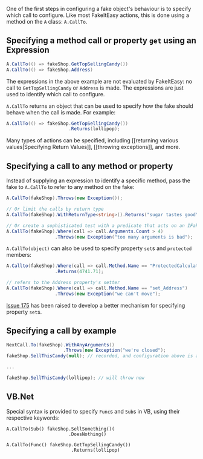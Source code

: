 One of the first steps in configuring a fake object's behaviour is to specify which call to configure. Like most FakeItEasy actions, this is done using a method on the `A` class: `A.CallTo`.

## Specifying a method call or property `get` using an Expression

```csharp
A.CallTo(() => fakeShop.GetTopSellingCandy())
A.CallTo(() => fakeShop.Address)
```

The expressions in the above example are not evaluated by FakeItEasy: no call to `GetTopSellingCandy` or `Address` is made. The expressions are just used to identify which call to configure.

`A.CallTo` returns an object that can be used to specify how the fake should behave when the call is made. For example:
```csharp
A.CallTo(() => fakeShop.GetTopSellingCandy())
                       .Returns(lollipop);
```
Many types of actions can be specified, including [[returning various values|Specifying Return Values]], [[throwing exceptions]], and more.

## Specifying a call to any method or property
Instead of supplying an expression to identify a specific method, pass the fake to `A.CallTo` to refer to any method on the fake:
```csharp
A.CallTo(fakeShop).Throws(new Exception());

// Or limit the calls by return type
A.CallTo(fakeShop).WithReturnType<string>().Returns("sugar tastes good");

// Or create a sophisticated test with a predicate that acts on an IFakeObjectCall
A.CallTo(fakeShop).Where(call => call.Arguments.Count > 4)
                  .Throws(new Exception("too many arguments is bad");
```

`A.CallTo(object)` can also be used to specify property `set`s and `protected` members:
```csharp
A.Callto(fakeShop).Where(call => call.Method.Name == "ProtectedCalculateSalesForToday")
                  .Returns(4741.71);

// refers to the Address property's setter
A.CallTo(fakeShop).Where(call => call.Method.Name == "set_Address")
                  .Throws(new Exception("we can't move");
```

[Issue 175](../issues/175) has been raised to develop a better mechanism for specifying property `set`s.

## Specifying a call by example
```csharp
NextCall.To(fakeShop).WithAnyArguments()
                     .Throws(new Exception("we're closed");
fakeShop.SellThisCandy(null); // recorded, and configuration above is applied

...

fakeShop.SellThisCandy(lollipop); // will throw now
```

## VB.Net
Special syntax is provided to specify `Func`s and `Sub`s in VB, using their respective keywords:

```vb.net
A.CallTo(Sub() fakeShop.SellSomething()(
                       .DoesNothing()

A.CallTo(Func() fakeShop.GetTopSellingCandy())
                        .Returns(lollipop)
```
